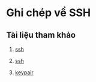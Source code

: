﻿# Ghi chép về SSH
## Tài liệu tham khảo

1. [ssh](https://viblo.asia/p/ssh-hoat-dong-nhu-the-nao-Eb85oJEjl2G)

2. [ssh](https://github.com/nhanhoadocs/thuctapsinh/tree/2d8f385ed4712b69a4b72cce70667934de18c474/DungDB/linux/SSH)

3. [keypair](https://github.com/nhanhoadocs/thuctapsinh/tree/master/HaiDD/SSH/docs)
